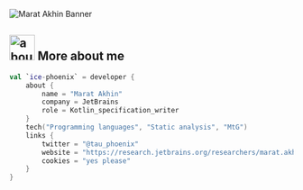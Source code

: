 ![Marat Akhin Banner](https://raw.github.com/ice-phoenix/ice-phoenix/master/github.png)

## <img width="45" alt="about" src="https://raw.github.com/ice-phoenix/ice-phoenix/master/about.png"> More about me
```kotlin
val `ice-phoenix` = developer {
    about {
        name = "Marat Akhin"
        company = JetBrains
        role = Kotlin_specification_writer
    }
    tech("Programming languages", "Static analysis", "MtG")
    links {
        twitter = "@tau_phoenix"
        website = "https://research.jetbrains.org/researchers/marat.akhin"
        cookies = "yes please"
    }
}
```
